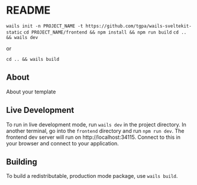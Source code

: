 # README

`wails init -n PROJECT_NAME -t https://github.com/tgpa/wails-sveltekit-static`
`cd PROJECT_NAME/frontend && npm install && npm run build`
`cd .. && wails dev`

or

`cd .. && wails build`

## About

About your template

## Live Development

To run in live development mode, run `wails dev` in the project directory. In another terminal, go into the `frontend`
directory and run `npm run dev`. The frontend dev server will run on http://localhost:34115. Connect to this in your
browser and connect to your application.

## Building

To build a redistributable, production mode package, use `wails build`.
